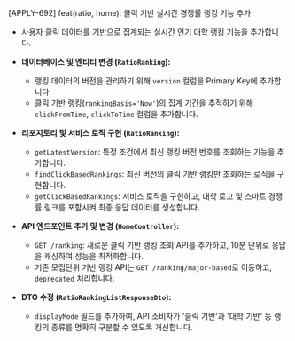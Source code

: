 [APPLY-692] feat(ratio, home): 클릭 기반 실시간 경쟁률 랭킹 기능 추가

- 사용자 클릭 데이터를 기반으로 집계되는 실시간 인기 대학 랭킹 기능을 추가합니다.

- **데이터베이스 및 엔티티 변경 (`RatioRanking`):**
  - 랭킹 데이터의 버전을 관리하기 위해 `version` 컬럼을 Primary Key에 추가합니다.
  - 클릭 기반 랭킹(`rankingBasis='Now'`)의 집계 기간을 추적하기 위해 `clickFromTime`, `clickToTime` 컬럼을 추가합니다.

- **리포지토리 및 서비스 로직 구현 (`RatioRanking`):**
  - `getLatestVersion`: 특정 조건에서 최신 랭킹 버전 번호를 조회하는 기능을 추가합니다.
  - `findClickBasedRankings`: 최신 버전의 클릭 기반 랭킹만 조회하는 로직을 구현합니다.
  - `getClickBasedRankings`: 서비스 로직을 구현하고, 대학 로고 및 스마트 경쟁률 링크를 포함시켜 최종 응답 데이터를 생성합니다.

- **API 엔드포인트 추가 및 변경 (`HomeController`):**
  - `GET /ranking`: 새로운 클릭 기반 랭킹 조회 API를 추가하고, 10분 단위로 응답을 캐싱하여 성능을 최적화합니다.
  - 기존 모집단위 기반 랭킹 API는 `GET /ranking/major-based`로 이동하고, `deprecated` 처리합니다.

- **DTO 수정 (`RatioRankingListResponseDto`):**
  - `displayMode` 필드를 추가하여, API 소비자가 '클릭 기반'과 '대학 기반' 등 랭킹의 종류를 명확히 구분할 수 있도록 개선합니다.
